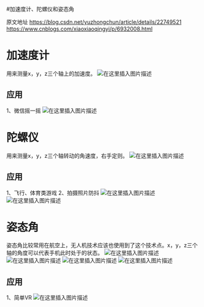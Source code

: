 #加速度计、陀螺仪和姿态角
>  
 原文地址 https://blog.csdn.net/yuzhongchun/article/details/22749521 https://www.cnblogs.com/xiaoxiaoqingyi/p/6932008.html 


# 加速度计

用来测量x，y，z三个轴上的加速度。 <img src="https://raw.githubusercontent.com/Double2hao/xujiajia_blog/main/img/3110.png" alt="在这里插入图片描述">

## 应用

1、微信摇一摇 <img src="https://raw.githubusercontent.com/Double2hao/xujiajia_blog/main/img/3111.png" alt="在这里插入图片描述">

# 陀螺仪

用来测量x，y，z三个轴转动的角速度，右手定则。 <img src="https://raw.githubusercontent.com/Double2hao/xujiajia_blog/main/img/3112.png" alt="在这里插入图片描述">

## 应用

1、飞行、体育类游戏 2、拍摄照片防抖 <img src="https://raw.githubusercontent.com/Double2hao/xujiajia_blog/main/img/3113.png" alt="在这里插入图片描述"> <img src="https://raw.githubusercontent.com/Double2hao/xujiajia_blog/main/img/3114.png" alt="在这里插入图片描述">

# 姿态角

姿态角比较常用在航空上，无人机技术应该也使用到了这个技术点。x，y，z三个轴的角度可以代表手机此时处于的状态。 <img src="https://raw.githubusercontent.com/Double2hao/xujiajia_blog/main/img/3115.png" alt="在这里插入图片描述"> <img src="https://raw.githubusercontent.com/Double2hao/xujiajia_blog/main/img/3116.png" alt="在这里插入图片描述"> <img src="https://raw.githubusercontent.com/Double2hao/xujiajia_blog/main/img/3117.png" alt="在这里插入图片描述"> <img src="https://raw.githubusercontent.com/Double2hao/xujiajia_blog/main/img/3118.png" alt="在这里插入图片描述">

## 应用

1、简单VR <img src="https://raw.githubusercontent.com/Double2hao/xujiajia_blog/main/img/3119.png" alt="在这里插入图片描述">